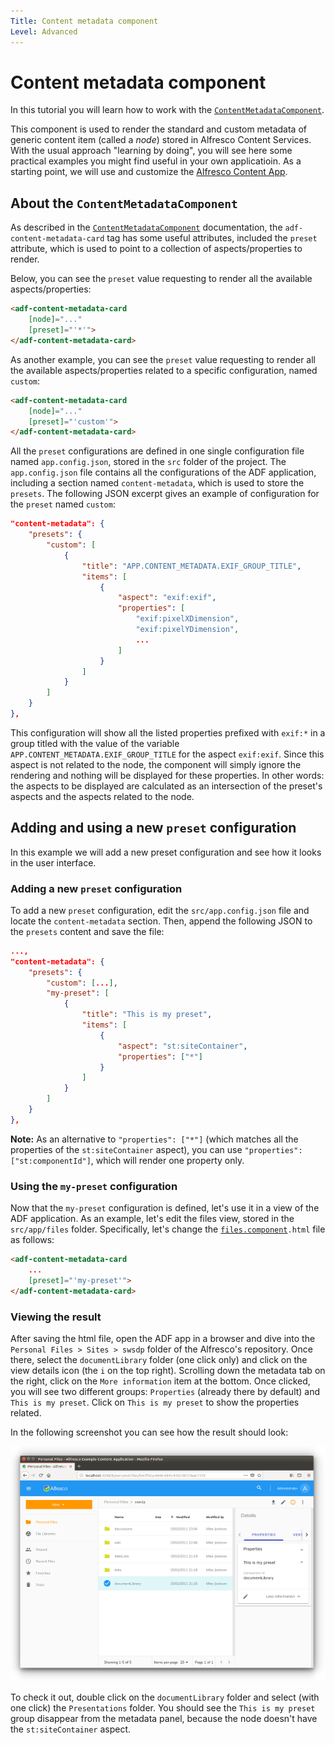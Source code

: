 ```yaml
---
Title: Content metadata component
Level: Advanced
---
```


# Content metadata component

In this tutorial you will learn how to work with the [`ContentMetadataComponent`](../../lib/content-services/src/lib/content-metadata/components/content-metadata/content-metadata.component.ts).

This component is used to render the standard and custom metadata of generic content item (called a _node_) stored in Alfresco Content Services. With the usual approach "learning by doing", you will see here some practical examples you might find useful in your own applicatioin. As a starting point, we will use and customize the [Alfresco Content App](https://github.com/Alfresco/alfresco-content-app).

## About the `ContentMetadataComponent`

As described in the [`ContentMetadataComponent`](../../lib/content-services/src/lib/content-metadata/components/content-metadata/content-metadata.component.ts) documentation, the `adf-content-metadata-card` tag has some useful attributes, included the `preset` attribute, which is used to point to a collection of aspects/properties to render.

Below, you can see the `preset` value requesting to render all the available aspects/properties:

```html
<adf-content-metadata-card
    [node]="..."
    [preset]="'*'">
</adf-content-metadata-card>
```

As another example, you can see the `preset` value requesting to render all the available aspects/properties related to a specific configuration, named `custom`:

```html
<adf-content-metadata-card
    [node]="..."
    [preset]="'custom'">
</adf-content-metadata-card>
```

All the `preset` configurations are defined in one single configuration file named `app.config.json`, stored in the `src` folder of the project. The `app.config.json` file contains all the configurations of the ADF application, including a section named `content-metadata`, which is used to store the `presets`. The following JSON excerpt gives an example of configuration for the `preset` named `custom`:

```json
"content-metadata": {
    "presets": {
        "custom": [
            {
                "title": "APP.CONTENT_METADATA.EXIF_GROUP_TITLE",
                "items": [
                    {
                        "aspect": "exif:exif",
                        "properties": [
                            "exif:pixelXDimension",
                            "exif:pixelYDimension",
                            ...
                        ]
                    }
                ]
            }
        ]
    }
},
```

This configuration will show all the listed properties prefixed with `exif:*` in a group titled with the value of the variable  `APP.CONTENT_METADATA.EXIF_GROUP_TITLE` for the aspect `exif:exif`. Since this aspect is not related to the node, the component will simply ignore the rendering and nothing will be displayed for these properties. In other words: the aspects to be displayed are calculated as an intersection of the preset's aspects and the aspects related to the node.

## Adding and using a new `preset` configuration

In this example we will add a new preset configuration and see how it looks in the user interface.

### Adding a new `preset` configuration

To add a new `preset` configuration, edit the `src/app.config.json` file and locate the `content-metadata` section. Then, append the following JSON to the `presets` content and save the file:

```json
...,
"content-metadata": {
    "presets": {
        "custom": [...],
        "my-preset": [
            {
                "title": "This is my preset",
                "items": [
                    {
                        "aspect": "st:siteContainer",
                        "properties": ["*"]
                    }
                ]
            }
        ]
    }
},
```

**Note:** As an alternative to `"properties": ["*"]` (which matches all the properties of the `st:siteContainer` aspect), you can use `"properties": ["st:componentId"]`, which will render one property only.

### Using the `my-preset` configuration

Now that the `my-preset` configuration is defined, let's use it in a view of the ADF application. As an example, let's edit the files view, stored in the `src/app/files` folder. Specifically, let's change the [`files.component`](../../demo-shell/src/app/components/files/files.component.ts)`.html` file as follows:

```html
<adf-content-metadata-card
    ...
    [preset]="'my-preset'">
</adf-content-metadata-card>
```

### Viewing the result

After saving the html file, open the ADF app in a browser and dive into the `Personal Files > Sites > swsdp` folder of the Alfresco's repository. Once there, select the `documentLibrary` folder (one click only) and click on the view details icon (the `i` on the top right). Scrolling down the metadata tab on the right, click on the `More information` item at the bottom. Once clicked, you will see two different groups: `Properties` (already there by default) and `This is my preset`. Click on `This is my preset` to show the properties related.

In the following screenshot you can see how the result should look:

![content_metadata_preset](../docassets/images/content_metadata_preset.png)

To check it out, double click on the `documentLibrary` folder and select (with one click) the `Presentations` folder. You should see the `This is my preset` group disappear from the metadata panel, because the node doesn't have the `st:siteContainer` aspect.
